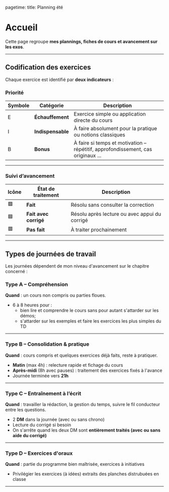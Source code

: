 pagetime:
title: Planning été

# Accueil
  
Cette page regroupe **mes plannings, fiches de cours et avancement sur les exos**.  

---

## Codification des exercices

Chaque exercice est identifié par **deux indicateurs** :

### Priorité

| Symbole | Catégorie        | Description |
|-------|------------------|-------------|
| E     | **Échauffement** | Exercice simple ou application directe du cours |
| I     | **Indispensable** | À faire absolument pour la pratique ou notions classiques |
| B     | **Bonus**        | À faire si temps et motivation – répétitif, approfondissement, cas originaux ...|

---

### Suivi d’avancement

| Icône | État de traitement         | Description |
|-------|----------------------------|-------------|
| 🟩     | **Fait**      | Résolu sans consulter la correction |
| 🟦     | **Fait avec corrigé**      | Résolu après lecture ou avec appui du corrigé |
| 🟥     | **Pas fait**        | À traiter prochainement |

---

## Types de journées de travail

Les journées dépendent de mon niveau d'avancement sur le chapitre concerné :

### **Type A** – Compréhension

**Quand** : un cours non compris ou parties floues.

- 6 à 8 heures pour :
  - bien lire et comprendre le cours sans pour autant s'attarder sur les démos;
  - s'attarder sur les exemples et faire les exercices les plus simples du TD
---

### **Type B** – Consolidation & pratique

**Quand** : cours compris et quelques exercices déjà faits, reste à pratiquer.

- **Matin** (max 4h) : relecture rapide et fichage du cours
- **Après-midi** (8h avec pauses) : traitement des exercices fixés à l'avance
- Journée terminée vers **21h**

---

### **Type C** – Entraînement à l’écrit

**Quand** : travailler la rédaction, la gestion du temps, suivre le fil conducteur entre les questions.

- 2 **DM** dans la journée (avec ou sans chrono)
- Lecture du corrigé si besoin
- On s'arrête quand les deux DM sont **entièrement traités (avec ou sans aide du corrigé)**

---

### **Type D** – Exercices d'oraux

**Quand** : partie du programme bien maîtrisée, exercices à initiatives

- Privilégier les exercices (à idées) extraits des planches distrubuées en classe

---


<script>
  // #758
  document.getElementsByClassName('md-nav__title')[1].click()
</script>
